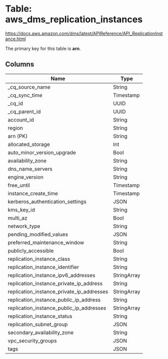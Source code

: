 # Table: aws_dms_replication_instances

https://docs.aws.amazon.com/dms/latest/APIReference/API_ReplicationInstance.html

The primary key for this table is **arn**.



## Columns
| Name          | Type          |
| ------------- | ------------- |
|_cq_source_name|String|
|_cq_sync_time|Timestamp|
|_cq_id|UUID|
|_cq_parent_id|UUID|
|account_id|String|
|region|String|
|arn (PK)|String|
|allocated_storage|Int|
|auto_minor_version_upgrade|Bool|
|availability_zone|String|
|dns_name_servers|String|
|engine_version|String|
|free_until|Timestamp|
|instance_create_time|Timestamp|
|kerberos_authentication_settings|JSON|
|kms_key_id|String|
|multi_az|Bool|
|network_type|String|
|pending_modified_values|JSON|
|preferred_maintenance_window|String|
|publicly_accessible|Bool|
|replication_instance_class|String|
|replication_instance_identifier|String|
|replication_instance_ipv6_addresses|StringArray|
|replication_instance_private_ip_address|String|
|replication_instance_private_ip_addresses|StringArray|
|replication_instance_public_ip_address|String|
|replication_instance_public_ip_addresses|StringArray|
|replication_instance_status|String|
|replication_subnet_group|JSON|
|secondary_availability_zone|String|
|vpc_security_groups|JSON|
|tags|JSON|